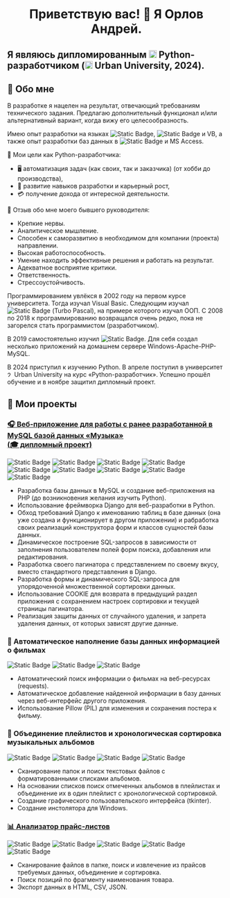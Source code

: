 <h1 align="center">Приветствую вас! 👋 Я Орлов Андрей.</h1>

## Я являюсь дипломированным <img alt="1887_python" src="https://github.com/user-attachments/assets/35618abd-6e46-4028-a1a4-f08cb1d689bf" width="18" height="18"> Python-разработчиком (<img alt="2300374_12196046_t" src="https://github.com/user-attachments/assets/c31e9142-19de-4e76-aaec-9858d3ebdd77" width="18" height="18"> Urban University, 2024).

## 📜 Обо мне

В разработке я нацелен на результат, отвечающий требованиям технического задания. Предлагаю дополнительный функционал и/или альтернативный вариант, когда вижу его целесообразность.

Имею опыт разработки на языках ![Static Badge](https://img.shields.io/badge/PHP-7-%23777BB4), ![Static Badge](https://img.shields.io/badge/Delphi-7-%23E62431) и VB, а также опыт разработки баз данных в ![Static Badge](https://img.shields.io/badge/MySQL-8-%234479A1) и MS Access.

📌 Мои цели как Python-разработчика:
* 🖥 автоматизация задач (как своих, так и заказчика) (от хобби до производства),
* 🧰 развитие навыков разработки и карьерный рост,
* 💳 получение дохода от интересной деятельности.

📄 Отзыв обо мне моего бывшего руководителя:
* Крепкие нервы.
* Аналитическое мышление.
* Способен к саморазвитию в необходимом для компании (проекта) направлении.
* Высокая работоспособность.
* Умение находить эффективные решения и работать на результат.
* Адекватное восприятие критики.
* Ответственность.
* Стрессоустойчивость.

Программированием увлёкся в 2002 году на первом курсе университета. Тогда изучал Visual Basic. Следующим изучал ![Static Badge](https://img.shields.io/badge/Delphi-7-%23E62431) (Turbo Pascal), на примере которого изучал ООП. С 2008 по 2018 к программированию возвращался очень редко, пока не загорелся стать программистом (разработчиком).

В 2019 самостоятельно изучил ![Static Badge](https://img.shields.io/badge/PHP-7-%23777BB4). Для себя создал несколько приложений на домашнем сервере Windows-Apache-PHP-MySQL.

В 2024 приступил к изучению Python. В апреле поступил в университет <img alt="2300374_12196046_t" src="https://github.com/user-attachments/assets/c31e9142-19de-4e76-aaec-9858d3ebdd77" width="12" height="12"> Urban University на курс «Python-разработчик». Успешно прошёл обучение и в ноябре защитил дипломный проект.

## 💼 Мои проекты

<h3><a href="https://github.com/OrlandV/diplomMusic">🎧 Веб-приложение для работы с ранее разработанной в MySQL базой данных «Музыка»<br>(🎓 дипломный проект)</a></h3>

![Static Badge](https://img.shields.io/badge/MySQL-8.0.33-%234479A1) ![Static Badge](https://img.shields.io/badge/PHP-7.4.15-%23777BB4) ![Static Badge](https://img.shields.io/badge/HTML-5-%23E34F26) ![Static Badge](https://img.shields.io/badge/CSS-3-%231572B6) ![Static Badge](https://img.shields.io/badge/JavaScript-_-%23F7DF1E) ![Static Badge](https://img.shields.io/badge/SQL-_-%23000000) ![Static Badge](https://img.shields.io/badge/Python-3.12-%233776AB) ![Static Badge](https://img.shields.io/badge/Django-5.1.2-%23092E20) ![Static Badge](https://img.shields.io/badge/mysqlclient-2.2.5-blue)
* Разработка базы данных в MySQL и создание веб-приложения на PHP (до возникновения желания изучить Python).
* Использование фреймворка Django для веб-разработки в Python.
* Обход требований Django к именованию таблиц в базе данных (она уже создана и функционирует в другом приложении) и рабработка своих реализаций конструктора форм и классов сущностей базы данных.
* Динамическое построение SQL-запросов в зависимости от заполнения пользователем полей форм поиска, добавления или редактирования.
* Разработка своего пагинатора с представлением по своему вкусу, вместо стандартного представления в Django.
* Разработка формы и динамического SQL-запроса для упорядоченной множественной сортировки данных.
* Использование COOKIE для возврата в предыдущий раздел приложения с сохранением настроек сортировки и текущей страницы пагинатора.
* Реализация защиты данных от случайного удаления, и запрета удаления данных, от которых зависят другие данные.

### 🎥 Автоматическое наполнение базы данных информацией о фильмах
![Static Badge](https://img.shields.io/badge/Python-3.12-%233776AB) ![Static Badge](https://img.shields.io/badge/requests-2.32.3-blue) ![Static Badge](https://img.shields.io/badge/Pillow-10.4.0-blue)
* Автоматический поиск информации о фильмах на веб-ресурсах (requests).
* Автоматическое добавление найденной информации в базу данных через веб-интерфейс другого приложения.
* Использование Pillow (PIL) для изменения и сохранения постера к фильму.

### 💽 Объединение плейлистов и хронологическая сортировка музыкальных альбомов
![Static Badge](https://img.shields.io/badge/Python-3.12-%233776AB) ![Static Badge](https://img.shields.io/badge/tkinter-_-%23000000) ![Static Badge](https://img.shields.io/badge/re-_-%23000000) ![Static Badge](https://img.shields.io/badge/auto_py_to_exe-2.44.1-blue)
* Сканирование папок и поиск текстовых файлов с форматированными списками альбомов.
* На основании списков поиск отмеченных альбомов в плейлистах и объединение их в один плейлист с хронологической сортировкой.
* Создание графического пользовательского интерфейса (tkinter).
* Создание инстолятора для Windows.

<h3><a href="https://github.com/OrlandV/PriceMachine">📊 Анализатор прайс-листов</a></h3>

![Static Badge](https://img.shields.io/badge/Python-3.12-%233776AB) ![Static Badge](https://img.shields.io/badge/CSV-_-%23000000) ![Static Badge](https://img.shields.io/badge/JSON-_-%23000000) ![Static Badge](https://img.shields.io/badge/tkinter-_-%23000000) ![Static Badge](https://img.shields.io/badge/HTML-5-%23E34F26)
* Сканирование файлов в папке, поиск и извлечение из прайсов требуемых данных, объединение и сортировка.
* Поиск позиций по фрагменту наименования товара.
* Экспорт данных в HTML, CSV, JSON.
